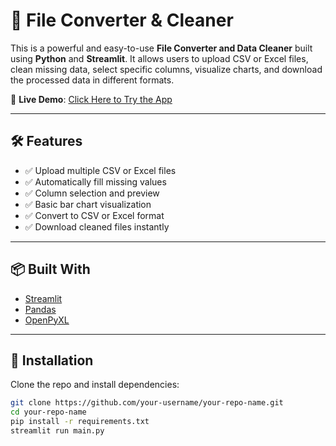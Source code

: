 # 📁 File Converter & Cleaner

This is a powerful and easy-to-use **File Converter and Data Cleaner** built using **Python** and **Streamlit**. It allows users to upload CSV or Excel files, clean missing data, select specific columns, visualize charts, and download the processed data in different formats.

🚀 **Live Demo**: [Click Here to Try the App](https://fileconverterandcleanerr.streamlit.app/)

---

## 🛠 Features

- ✅ Upload multiple CSV or Excel files
- ✅ Automatically fill missing values
- ✅ Column selection and preview
- ✅ Basic bar chart visualization
- ✅ Convert to CSV or Excel format
- ✅ Download cleaned files instantly

---

## 📦 Built With

- [Streamlit](https://streamlit.io/)
- [Pandas](https://pandas.pydata.org/)
- [OpenPyXL](https://openpyxl.readthedocs.io/)

---

## 📁 Installation

Clone the repo and install dependencies:

```bash
git clone https://github.com/your-username/your-repo-name.git
cd your-repo-name
pip install -r requirements.txt
streamlit run main.py
